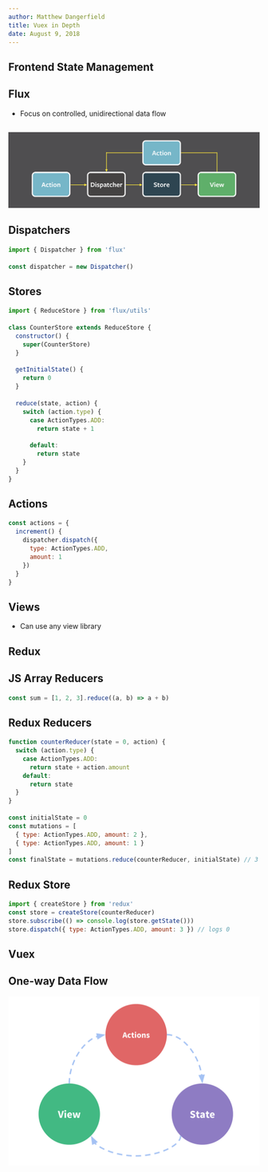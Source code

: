 ```yaml
---
author: Matthew Dangerfield
title: Vuex in Depth
date: August 9, 2018
---
```


## Frontend State Management

## Flux

- Focus on controlled, unidirectional data flow

##

![Flux flow diagram](images/flux-simple-f8-diagram-with-client-action-1300w.png)

## Dispatchers

<!--
- Distributes actions to all stores
- One dispatcher per application
-->

```js
import { Dispatcher } from 'flux'

const dispatcher = new Dispatcher()
```

## Stores

<!--
    - Contain application state for specific application domain
    - Receives all actions from dispatcher and potentially updates data and emits change event
    - Each store only acts on actions that relate to it
-->

```js
import { ReduceStore } from 'flux/utils'

class CounterStore extends ReduceStore {
  constructor() {
    super(CounterStore)
  }

  getInitialState() {
    return 0
  }

  reduce(state, action) {
    switch (action.type) {
      case ActionTypes.ADD:
        return state + 1

      default:
        return state
    }
  }
}
```

## Actions

<!--
    - Object, have type property + other data
-->

```js
const actions = {
  increment() {
    dispatcher.dispatch({
      type: ActionTypes.ADD,
      amount: 1
    })
  }
}
```

## Views

<!--
- Subscribe to change events from stores
-->

- Can use any view library

## Redux

<!--
- Simplified, less boilerplate version of Flux
- No dispatcher, each store has dispatch function
- Store is just state, reducers mutate state.
-->

## JS Array Reducers

<!--
- Takes current state, payload, and returns new state
-->

```js
const sum = [1, 2, 3].reduce((a, b) => a + b)
```

## Redux Reducers

```js
function counterReducer(state = 0, action) {
  switch (action.type) {
    case ActionTypes.ADD:
      return state + action.amount
    default:
      return state
  }
}

const initialState = 0
const mutations = [
  { type: ActionTypes.ADD, amount: 2 },
  { type: ActionTypes.ADD, amount: 1 }
]
const finalState = mutations.reduce(counterReducer, initialState) // 3
```

## Redux Store

<!--
- Used instead of Flux
- Store is forced to be immutable: prevents complicated interactions, must subscribe to changes
-->

```js
import { createStore } from 'redux'
const store = createStore(counterReducer)
store.subscribe(() => console.log(store.getState()))
store.dispatch({ type: ActionTypes.ADD, amount: 3 }) // logs 0
```

## Vuex

## One-way Data Flow

![flow diagram](images/flow.png)

